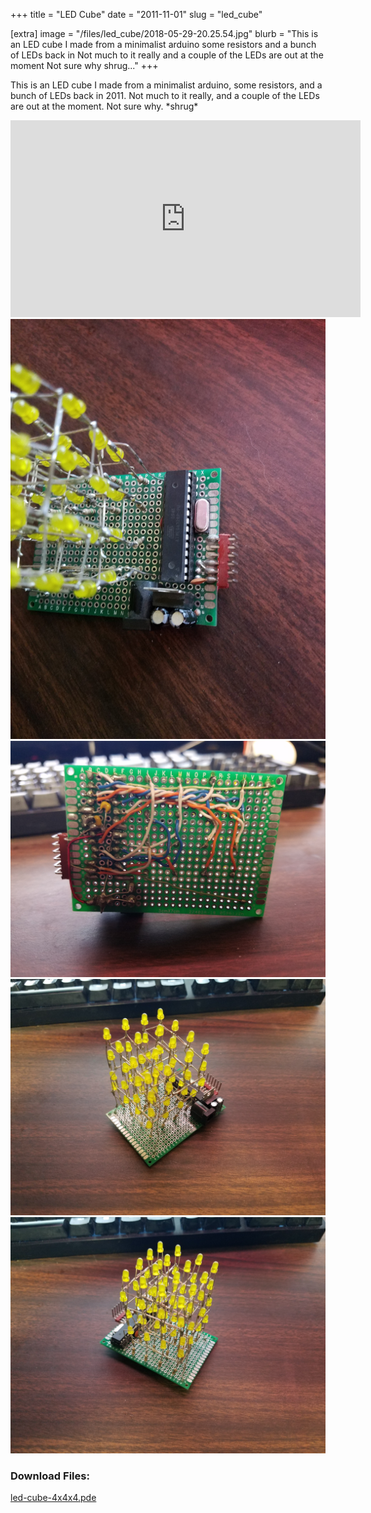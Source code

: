 +++
title = "LED Cube"
date = "2011-11-01"
slug = "led_cube"

[extra]
image = "/files/led_cube/2018-05-29-20.25.54.jpg"
blurb = "This is an LED cube I made from a minimalist arduino some resistors and a bunch of LEDs back in  Not much to it really and a couple of the LEDs are out at the moment Not sure why shrug..."
+++

This is an LED cube I made from a minimalist arduino, some resistors, and a bunch of LEDs back in 2011. Not much to it really, and a couple of the LEDs are out at the moment. Not sure why. \*shrug\*


<iframe allowfullscreen="" frameborder="0" height="315" src="https://www.youtube.com/embed/TQCR76ZAHAo" width="560"></iframe>

<div class="post-images">
<div class="post-image-holder">
<a class="image_link" target="_blank" href="/files/led_cube/2018-05-29-20.25.44.jpg">
<img class="post-image" src="/files/led_cube/2018-05-29-20.25.44.jpg" title="" alt=""></a>
</div>
<div class="post-image-holder">
<a class="image_link" target="_blank" href="/files/led_cube/2018-05-29-20.26.11.jpg">
<img class="post-image" src="/files/led_cube/2018-05-29-20.26.11.jpg" title="" alt=""></a>
</div>
<div class="post-image-holder">
<a class="image_link" target="_blank" href="/files/led_cube/2018-05-29-20.25.38.jpg">
<img class="post-image" src="/files/led_cube/2018-05-29-20.25.38.jpg" title="" alt=""></a>
</div>
<div class="post-image-holder">
<a class="image_link" target="_blank" href="/files/led_cube/2018-05-29-20.25.57.jpg">
<img class="post-image" src="/files/led_cube/2018-05-29-20.25.57.jpg" title="" alt=""></a>
</div>
</div>
<div class="post-files">
<h3>Download Files:</h3>
<div class="post-file">
<a href="/files/led_cube/led-cube-4x4x4.pde" target="_blank">led-cube-4x4x4.pde</a>
</div>
</div>
